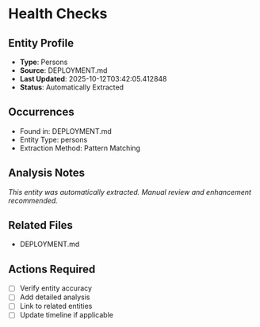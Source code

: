 # Health Checks

## Entity Profile
- **Type**: Persons
- **Source**: DEPLOYMENT.md
- **Last Updated**: 2025-10-12T03:42:05.412848
- **Status**: Automatically Extracted

## Occurrences
- Found in: DEPLOYMENT.md
- Entity Type: persons
- Extraction Method: Pattern Matching

## Analysis Notes
*This entity was automatically extracted. Manual review and enhancement recommended.*

## Related Files
- DEPLOYMENT.md

## Actions Required
- [ ] Verify entity accuracy
- [ ] Add detailed analysis
- [ ] Link to related entities
- [ ] Update timeline if applicable

